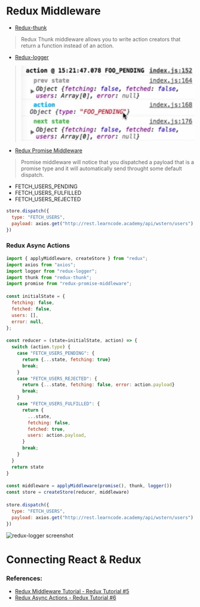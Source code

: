 # Redux Middleware

- [Redux-thunk](https://github.com/reduxjs/redux-thunk)
>Redux Thunk middleware allows you to write action creators that return a function instead of an action.

- [Redux-logger](https://github.com/LogRocket/redux-logger#readme)
>![](/public/images/redux-logger2.png)
- [Redux Promise Middleware](https://www.npmjs.com/package/redux-promise-middleware)
>Promise middleware will notice that you dispatched a payload that is a promise type and it will automatically send throught some default dispatch. 
- FETCH_USERS_PENDING
- FETCH_USERS_FULFILLED
- FETCH_USERS_REJECTED

```js
store.dispatch({
  type: "FETCH_USERS",
  payload: axios.get("http://rest.learncode.academy/api/wstern/users")
})
```

### Redux Async Actions

```js
import { applyMiddleware, createStore } from "redux";
import axios from "axios";
import logger from "redux-logger";
import thunk from "redux-thunk";
import promise from "redux-promise-middleware";

const initialState = {
  fetching: false,
  fetched: false,
  users: [],
  error: null,
};

const reducer = (state=initialState, action) => {
  switch (action.type) {
    case "FETCH_USERS_PENDING": {
      return {...state, fetching: true}
      break;
    }
    case "FETCH_USERS_REJECTED": {
      return {...state, fetching: false, error: action.payload}
      break;
    }
    case "FETCH_USERS_FULFILLED": {
      return {
        ...state,
        fetching: false,
        fetched: true,
        users: action.payload,
      }
      break;
    }
  }
  return state
}

const middleware = applyMiddleware(promise(), thunk, logger())
const store = createStore(reducer, middleware)

store.dispatch({
  type: "FETCH_USERS",
  payload: axios.get("http://rest.learncode.academy/api/wstern/users")
})
```

![redux-logger screenshot](redux-logger.png)


# Connecting React & Redux 


### References:
- [Redux Middleware Tutorial - Redux Tutorial #5](https://www.youtube.com/watch?v=DJ8fR0mZM44)
- [Redux Async Actions - Redux Tutorial #6](https://www.youtube.com/watch?v=Td-2D-_7Y2E&t=338s)



